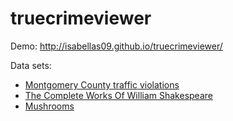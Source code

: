 # truecrimeviewer

Demo: http://isabellas09.github.io/truecrimeviewer/

Data sets:

- [Montgomery County traffic violations](https://data.montgomerycountymd.gov/Public-Safety/Traffic-Violations/4mse-ku6q)
- [The Complete Works Of William Shakespeare](https://www.gutenberg.org/ebooks/100)
- [Mushrooms](http://archive.ics.uci.edu/ml/datasets/Mushroom)
